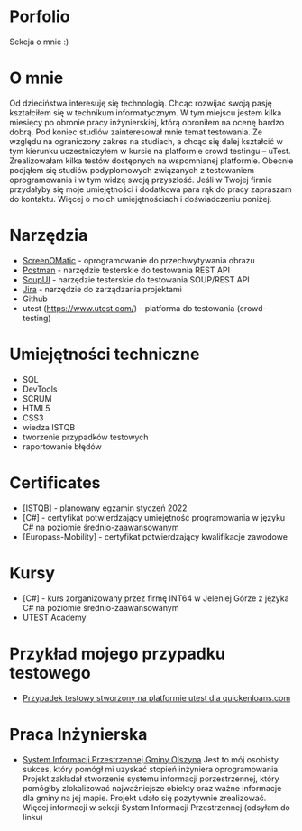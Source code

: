 # Porfolio
Sekcja o mnie :)
# O mnie
Od dzieciństwa interesuję się technologią. Chcąc rozwijać swoją pasję kształciłem się w technikum informatycznym. W tym miejscu jestem kilka miesięcy po obronie pracy inżynierskiej, którą obroniłem na ocenę bardzo dobrą. Pod koniec studiów zainteresował mnie temat testowania. Ze względu na ograniczony zakres na studiach, a chcąc się dalej kształcić w tym kierunku uczestniczyłem w kursie na platformie crowd testingu – uTest. Zrealizowałam kilka testów dostępnych na wspomnianej platformie. Obecnie podjąłem się studiów podyplomowych związanych z testowaniem oprogramowania i w tym widzę swoją przyszłość. Jeśli w Twojej firmie przydałyby się moje umiejętności i dodatkowa para rąk do pracy zapraszam do kontaktu. Więcej o moich umiejętnościach i doświadczeniu poniżej.
# Narzędzia
  - [ScreenOMatic](https://screencast-o-matic.com/) - oprogramowanie do przechwytywania obrazu
  - [Postman](https://www.postman.com/) - narzędzie testerskie do testowania REST API
  - [SoupUI](https://www.soapui.org/) - narzędzie testerskie do testowania SOUP/REST API
  - [Jira](https://www.atlassian.com/software/jira0) - narzędzie do zarządzania projektami
  - Github
  - utest (https://www.utest.com/) - platforma do testowania (crowd-testing)
# Umiejętności techniczne
  - SQL
  - DevTools
  - SCRUM
  - HTML5
  - CSS3
  - wiedza ISTQB
  - tworzenie przypadków testowych
  - raportowanie błędów
# Certificates
  - [ISTQB] - planowany egzamin styczeń 2022
  - [C#] - certyfikat potwierdzający umiejętność programowania w języku C# na poziomie średnio-zaawansowanym
  - [Europass-Mobility] - certyfikat potwierdzający kwalifikacje zawodowe
# Kursy
  - [C#] - kurs zorganizowany przez firmę INT64 w Jeleniej Górze z języka C# na poziomie średnio-zaawansowanym
  - UTEST Academy
# Przykład mojego przypadku testowego
  - [Przypadek testowy stworzony na platformie utest dla quickenloans.com](https://drive.google.com/drive/folders/1gJTQAY8lrH8depTpfrCMduJFMGSBsUHm?usp=sharing)
# Praca Inżynierska
  - [System Informacji Przestrzennej Gminy Olszyna](https://github.com/KamilSchneider/SystemInformacjiPrzestrzennej)
  Jest to mój osobisty sukces, który pomógł mi uzyskać stopień inżyniera oprogramowania. Projekt zakładał stworzenie systemu informacji porzestrzennej, który pomógłby zlokalizować najważniejsze obiekty oraz ważne informacje dla gminy na jej mapie. Projekt udało się pozytywnie zrealizować. Więcej informacji w sekcji System Informacji Przestrzennej (odsyłam do linku)

